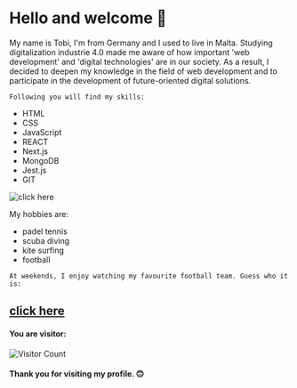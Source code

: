 # Hello and welcome 🙌

My name is Tobi, I'm from Germany and I used to live in Malta. Studying digitalization industrie 4.0 made me aware of how important 'web development' and 'digital technologies' are in our society. As a result, I decided to deepen my knowledge in the field of web development and to participate in the development of future-oriented digital solutions.

`Following you will find my skills:`

- HTML
- CSS
- JavaScript
- REACT
- Next.js
- MongoDB
- Jest.js
- GIT


![click here](https://media.giphy.com/media/sITRGriEEEnL2/giphy.gif?cid=ecf05e47m5s7hxlzzxg8xx4se9bnadevxl0m6112qi4xda7k&rid=giphy.gif&ct=g)


My hobbies are:

- padel tennis 
- scuba diving
- kite surfing
- football

`At weekends, I enjoy watching my favourite football team. Guess who it is:`

## [click here](https://media.giphy.com/media/VGbGAxgDHpk0kWuNso/giphy.gif?cid=ecf05e47oky1h1jr9pv0w9cdyyx7i5zmmpma9nnvnn1l9ko5&rid=giphy.gif&ct=g)



#### You are visitor: 
![Visitor Count](https://profile-counter.glitch.me/{sirtobiwan}/count.svg)

#### Thank you for visiting my profile. 🙃
